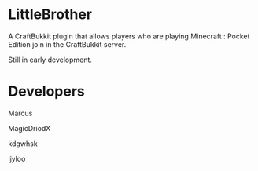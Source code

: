 LittleBrother
=============

A CraftBukkit plugin that allows players who are playing Minecraft : Pocket Edition join in the CraftBukkit server.

Still in early development.

Developers
==========
Marcus

MagicDriodX

kdgwhsk

ljyloo
